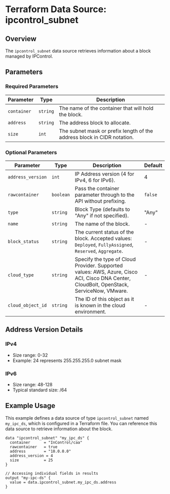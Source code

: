 # Terraform Data Source: ipcontrol_subnet

## Overview

The `ipcontrol_subnet` data source retrieves information about a block managed by IPControl.

## Parameters

### Required Parameters

| Parameter      | Type     | Description                                                                 |
|----------------|----------|-----------------------------------------------------------------------------|
| `container`    | `string` | The name of the container that will hold the block.                        |
| `address`      | `string` | The address block to allocate.                                             |
| `size`         | `int`    | The subnet mask or prefix length of the address block in CIDR notation.    |

### Optional Parameters

| Parameter          | Type      | Description                                                                                      | Default   |
|--------------------|-----------|--------------------------------------------------------------------------------------------------|-----------|
| `address_version`  | `int`     | IP Address version (4 for IPv4, 6 for IPv6).                                                     | 4         |
| `rawcontainer`     | `boolean` | Pass the container parameter through to the API without prefixing.                              | `false`   |
| `type`             | `string`  | Block Type (defaults to "Any" if not specified).                                                | "Any"    |
| `name`             | `string`  | The name of the block.                                                                           | -         |
| `block_status`     | `string`  | The current status of the block. Accepted values: `Deployed`, `FullyAssigned`, `Reserved`, `Aggregate`. | -         |
| `cloud_type`       | `string`  | Specify the type of Cloud Provider. Supported values: AWS, Azure, Cisco ACI, Cisco DNA Center, CloudBolt, OpenStack, ServiceNow, VMware. | -         |
| `cloud_object_id`  | `string`  | The ID of this object as it is known in the cloud environment.                                   | -         |

## Address Version Details

### IPv4
- Size range: 0-32
- Example: 24 represents 255.255.255.0 subnet mask

### IPv6
- Size range: 48-128
- Typical standard size: /64

## Example Usage

This example defines a data source of type `ipcontrol_subnet` named `my_ipc_ds`, which is configured in a Terraform file.
You can reference this data source to retrieve information about the block.

```hcl
data "ipcontrol_subnet" "my_ipc_ds" {
  container      = "InControl/caa"
  rawcontainer   = true
  address        = "10.0.0.0"
  address_version = 4
  size           = 25
}

// Accessing individual fields in results
output "my-ipc-ds" {
  value = data.ipcontrol_subnet.my_ipc_ds.address
}
```

